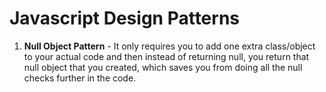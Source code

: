 # Javascript Design Patterns

1. **Null Object Pattern** - It only requires you to add one extra class/object to your actual code and then instead of returning null, you return that null object that you created, which saves you from doing all the null checks further in the code.
